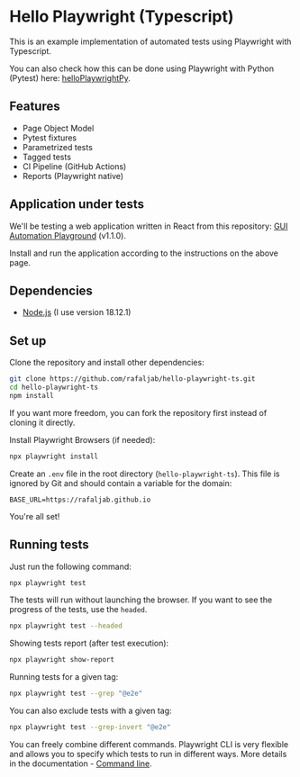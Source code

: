# Hello Playwright (Typescript)
This is an example implementation of automated tests using Playwright with Typescript.

You can also check how this can be done using Playwright with Python (Pytest) here: [helloPlaywrightPy](https://github.com/rafaljab/helloPlaywrightPy).

## Features
* Page Object Model
* Pytest fixtures
* Parametrized tests
* Tagged tests
* CI Pipeline (GitHub Actions)
* Reports (Playwright native)

## Application under tests
We'll be testing a web application written in React from this repository: [GUI Automation Playground](https://github.com/rafaljab/gui-automation-playground) (v1.1.0).

Install and run the application according to the instructions on the above page.

## Dependencies
* [Node.js](https://nodejs.org/) (I use version 18.12.1)

## Set up
Clone the repository and install other dependencies:
```bash
git clone https://github.com/rafaljab/hello-playwright-ts.git
cd hello-playwright-ts
npm install
```
If you want more freedom, you can fork the repository first instead of cloning it directly.

Install Playwright Browsers (if needed):
```bash
npx playwright install
```

Create an `.env` file in the root directory (`hello-playwright-ts`).
This file is ignored by Git and should contain a variable for the domain:
```
BASE_URL=https://rafaljab.github.io
```

You're all set!

## Running tests

Just run the following command:
```bash
npx playwright test
```

The tests will run without launching the browser.
If you want to see the progress of the tests, use the `headed`.

```bash
npx playwright test --headed
```

Showing tests report (after test execution):
```bash
npx playwright show-report
```

Running tests for a given tag:
```bash
npx playwright test --grep "@e2e"
```

You can also exclude tests with a given tag:
```bash
npx playwright test --grep-invert "@e2e"
```

You can freely combine different commands.
Playwright CLI is very flexible and allows you to specify which tests to run in different ways.
More details in the documentation - [Command line](https://playwright.dev/docs/test-cli).

